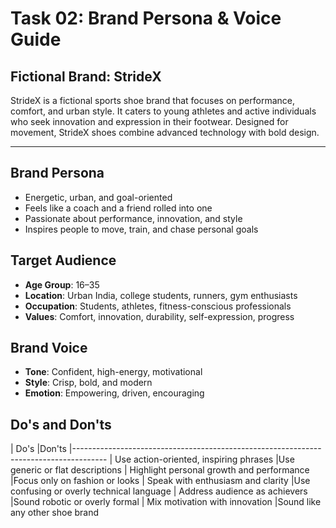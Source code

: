 # Task 02: Brand Persona & Voice Guide 

## Fictional Brand: StrideX

StrideX is a fictional sports shoe brand that focuses on performance, comfort, and urban style. It caters to young athletes and active individuals who seek innovation and expression in their footwear. Designed for movement, StrideX shoes combine advanced technology with bold design.

---

## Brand Persona 

- Energetic, urban, and goal-oriented
- Feels like a coach and a friend rolled into one
- Passionate about performance, innovation, and style
- Inspires people to move, train, and chase personal goals

## Target Audience

- **Age Group**: 16–35
- **Location**: Urban India, college students, runners, gym enthusiasts
- **Occupation**: Students, athletes, fitness-conscious professionals
- **Values**: Comfort, innovation, durability, self-expression, progress

## Brand Voice

- **Tone**: Confident, high-energy, motivational
- **Style**: Crisp, bold, and modern
- **Emotion**: Empowering, driven, encouraging

## Do's and Don'ts

| Do's                                      |Don'ts
|--------------------------------------------------------------------------------------
| Use action-oriented, inspiring phrases    |Use generic or flat descriptions
| Highlight personal growth and performance |Focus only on fashion or looks
| Speak with enthusiasm and clarity         |Use confusing or overly technical language
| Address audience as achievers             |Sound robotic or overly formal
| Mix motivation with innovation            |Sound like any other shoe brand




